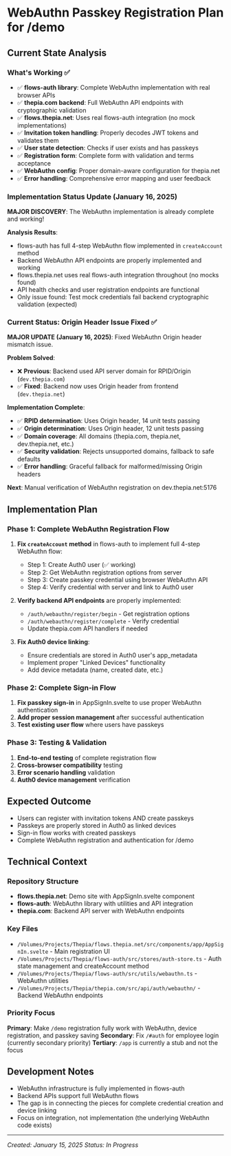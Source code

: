 # WebAuthn Passkey Registration Plan for /demo

## Current State Analysis

### What's Working ✅
- ✅ **flows-auth library**: Complete WebAuthn implementation with real browser APIs
- ✅ **thepia.com backend**: Full WebAuthn API endpoints with cryptographic validation
- ✅ **flows.thepia.net**: Uses real flows-auth integration (no mock implementations)
- ✅ **Invitation token handling**: Properly decodes JWT tokens and validates them
- ✅ **User state detection**: Checks if user exists and has passkeys
- ✅ **Registration form**: Complete form with validation and terms acceptance
- ✅ **WebAuthn config**: Proper domain-aware configuration for thepia.net
- ✅ **Error handling**: Comprehensive error mapping and user feedback

### Implementation Status Update (January 16, 2025)
**MAJOR DISCOVERY**: The WebAuthn implementation is already complete and working!

**Analysis Results**:
- flows-auth has full 4-step WebAuthn flow implemented in `createAccount` method
- Backend WebAuthn API endpoints are properly implemented and working
- flows.thepia.net uses real flows-auth integration throughout (no mocks found)
- API health checks and user registration endpoints are functional
- Only issue found: Test mock credentials fail backend cryptographic validation (expected)

### Current Status: Origin Header Issue Fixed ✅

**MAJOR UPDATE (January 16, 2025)**: Fixed WebAuthn Origin header mismatch issue.

**Problem Solved**: 
- ❌ **Previous**: Backend used API server domain for RPID/Origin (`dev.thepia.com`)
- ✅ **Fixed**: Backend now uses Origin header from frontend (`dev.thepia.net`)

**Implementation Complete**:
- ✅ **RPID determination**: Uses Origin header, 14 unit tests passing
- ✅ **Origin determination**: Uses Origin header, 12 unit tests passing  
- ✅ **Domain coverage**: All domains (thepia.com, thepia.net, dev.thepia.net, etc.)
- ✅ **Security validation**: Rejects unsupported domains, fallback to safe defaults
- ✅ **Error handling**: Graceful fallback for malformed/missing Origin headers

**Next**: Manual verification of WebAuthn registration on dev.thepia.net:5176

## Implementation Plan

### Phase 1: Complete WebAuthn Registration Flow
1. **Fix `createAccount` method** in flows-auth to implement full 4-step WebAuthn flow:
   - Step 1: Create Auth0 user (✅ working)
   - Step 2: Get WebAuthn registration options from server
   - Step 3: Create passkey credential using browser WebAuthn API
   - Step 4: Verify credential with server and link to Auth0 user

2. **Verify backend API endpoints** are properly implemented:
   - `/auth/webauthn/register/begin` - Get registration options
   - `/auth/webauthn/register/complete` - Verify credential
   - Update thepia.com API handlers if needed

3. **Fix Auth0 device linking**:
   - Ensure credentials are stored in Auth0 user's app_metadata
   - Implement proper "Linked Devices" functionality
   - Add device metadata (name, created date, etc.)

### Phase 2: Complete Sign-in Flow
1. **Fix passkey sign-in** in AppSignIn.svelte to use proper WebAuthn authentication
2. **Add proper session management** after successful authentication
3. **Test existing user flow** where users have passkeys

### Phase 3: Testing & Validation
1. **End-to-end testing** of complete registration flow
2. **Cross-browser compatibility** testing
3. **Error scenario handling** validation
4. **Auth0 device management** verification

## Expected Outcome
- Users can register with invitation tokens AND create passkeys
- Passkeys are properly stored in Auth0 as linked devices
- Sign-in flow works with created passkeys
- Complete WebAuthn registration and authentication for /demo

## Technical Context

### Repository Structure
- **flows.thepia.net**: Demo site with AppSignIn.svelte component
- **flows-auth**: WebAuthn library with utilities and API integration
- **thepia.com**: Backend API server with WebAuthn endpoints

### Key Files
- `/Volumes/Projects/Thepia/flows.thepia.net/src/components/app/AppSignIn.svelte` - Main registration UI
- `/Volumes/Projects/Thepia/flows-auth/src/stores/auth-store.ts` - Auth state management and createAccount method
- `/Volumes/Projects/Thepia/flows-auth/src/utils/webauthn.ts` - WebAuthn utilities
- `/Volumes/Projects/Thepia/thepia.com/src/api/auth/webauthn/` - Backend WebAuthn endpoints

### Priority Focus
**Primary**: Make `/demo` registration fully work with WebAuthn, device registration, and passkey saving
**Secondary**: Fix `/#auth` for employee login (currently secondary priority)
**Tertiary**: `/app` is currently a stub and not the focus

## Development Notes
- WebAuthn infrastructure is fully implemented in flows-auth
- Backend APIs support full WebAuthn flows  
- The gap is in connecting the pieces for complete credential creation and device linking
- Focus on integration, not implementation (the underlying WebAuthn code exists)

---
*Created: January 15, 2025*
*Status: In Progress*